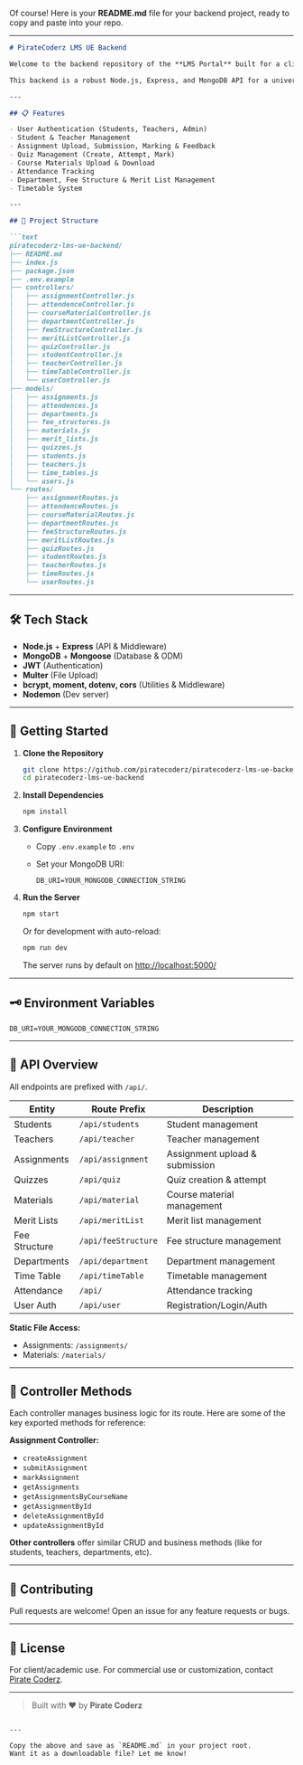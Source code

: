 Of course! Here is your **README.md** file for your backend project, ready to copy and paste into your repo.

---

````markdown
# PirateCoderz LMS UE Backend

Welcome to the backend repository of the **LMS Portal** built for a client’s final year university project by **Pirate Coderz**!

This backend is a robust Node.js, Express, and MongoDB API for a university-grade Learning Management System. It handles students, teachers, assignments, quizzes, attendance, fee structure, merit lists, and much more. If you want to peek into scalable academic backend engineering, you’re in the right place!

---

## 📋 Features

- User Authentication (Students, Teachers, Admin)
- Student & Teacher Management
- Assignment Upload, Submission, Marking & Feedback
- Quiz Management (Create, Attempt, Mark)
- Course Materials Upload & Download
- Attendance Tracking
- Department, Fee Structure & Merit List Management
- Timetable System

---

## 📁 Project Structure

```text
piratecoderz-lms-ue-backend/
├── README.md
├── index.js
├── package.json
├── .env.example
├── controllers/
│   ├── assignmentController.js
│   ├── attendenceController.js
│   ├── courseMaterialController.js
│   ├── departmentController.js
│   ├── feeStructureController.js
│   ├── meritListController.js
│   ├── quizController.js
│   ├── studentController.js
│   ├── teacherController.js
│   ├── timeTableController.js
│   └── userController.js
├── models/
│   ├── assignments.js
│   ├── attendences.js
│   ├── departments.js
│   ├── fee_structures.js
│   ├── materials.js
│   ├── merit_lists.js
│   ├── quizzes.js
│   ├── students.js
│   ├── teachers.js
│   ├── time_tables.js
│   └── users.js
└── routes/
    ├── assignmentRoutes.js
    ├── attendenceRoutes.js
    ├── courseMaterialRoutes.js
    ├── departmentRoutes.js
    ├── feeStructureRoutes.js
    ├── meritListRoutes.js
    ├── quizRoutes.js
    ├── studentRoutes.js
    ├── teacherRoutes.js
    ├── timeRoutes.js
    └── userRoutes.js
````

---

## 🛠️ Tech Stack

* **Node.js** + **Express** (API & Middleware)
* **MongoDB** + **Mongoose** (Database & ODM)
* **JWT** (Authentication)
* **Multer** (File Upload)
* **bcrypt, moment, dotenv, cors** (Utilities & Middleware)
* **Nodemon** (Dev server)

---

## 🚀 Getting Started

1. **Clone the Repository**

   ```bash
   git clone https://github.com/piratecoderz/piratecoderz-lms-ue-backend.git
   cd piratecoderz-lms-ue-backend
   ```

2. **Install Dependencies**

   ```bash
   npm install
   ```

3. **Configure Environment**

   * Copy `.env.example` to `.env`
   * Set your MongoDB URI:

     ```
     DB_URI=YOUR_MONGODB_CONNECTION_STRING
     ```

4. **Run the Server**

   ```bash
   npm start
   ```

   Or for development with auto-reload:

   ```bash
   npm run dev
   ```

   The server runs by default on [http://localhost:5000/](http://localhost:5000/)

---

## 🗝️ Environment Variables

```env
DB_URI=YOUR_MONGODB_CONNECTION_STRING
```

---

## 📡 API Overview

All endpoints are prefixed with `/api/`.

| Entity        | Route Prefix        | Description                    |
| ------------- | ------------------- | ------------------------------ |
| Students      | `/api/students`     | Student management             |
| Teachers      | `/api/teacher`      | Teacher management             |
| Assignments   | `/api/assignment`   | Assignment upload & submission |
| Quizzes       | `/api/quiz`         | Quiz creation & attempt        |
| Materials     | `/api/material`     | Course material management     |
| Merit Lists   | `/api/meritList`    | Merit list management          |
| Fee Structure | `/api/feeStructure` | Fee structure management       |
| Departments   | `/api/department`   | Department management          |
| Time Table    | `/api/timeTable`    | Timetable management           |
| Attendance    | `/api/`             | Attendance tracking            |
| User Auth     | `/api/user`         | Registration/Login/Auth        |

**Static File Access:**

* Assignments: `/assignments/`
* Materials: `/materials/`

---

## 🧭 Controller Methods

Each controller manages business logic for its route.
Here are some of the key exported methods for reference:

**Assignment Controller:**

* `createAssignment`
* `submitAssignment`
* `markAssignment`
* `getAssignments`
* `getAssignmentsByCourseName`
* `getAssignmentById`
* `deleteAssignmentById`
* `updateAssignmentById`

**Other controllers** offer similar CRUD and business methods (like for students, teachers, departments, etc).

---

## 🤝 Contributing

Pull requests are welcome!
Open an issue for any feature requests or bugs.

---

## 📃 License

For client/academic use. For commercial use or customization, contact [Pirate Coderz](https://github.com/piratecoderz).

---

> Built with ❤️ by **Pirate Coderz**

```

---

Copy the above and save as `README.md` in your project root.  
Want it as a downloadable file? Let me know!
```
